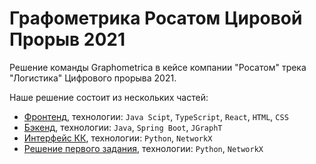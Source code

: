 # Графометрика Роcатом Цировой Прорыв 2021
Решение команды Graphometrica в кейсе компании "Росатом" трека "Логистика" Цифрового прорыва 2021.

Наше решение состоит из нескольких частей:
- [Фронтенд](https://github.com/graphometrica/graphometrica_rosatom_2021_front/tree/master/), технологии: `Java Scipt`, `TypeScript`, `React`, `HTML`, `CSS`
- [Бэкенд](https://github.com/graphometrica/graphometrica_rosatom_2021_backend/tree/master/), технологии: `Java`, `Spring Boot`, `JGraphT`
- [Интерфейс КК](https://github.com/graphometrica/graphometrica_rosatom_2021_python/tree/master/solution/service), технологии: `Python`, `NetworkX`
- [Решение первого задания](https://github.com/graphometrica/graphometrica_rosatom_2021_python/tree/master/solve5tsp.py), технологии: `Python`, `NetworkX`
